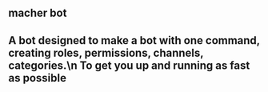 <h2> macher bot<h2>
A bot designed to make a bot with one command, creating roles, permissions, channels, categories.\n To get you up and running as fast as possible

